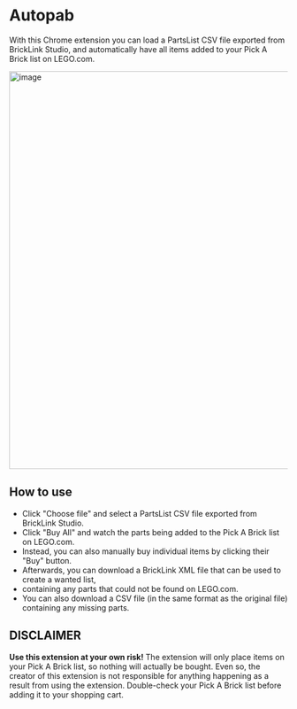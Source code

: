 # Autopab

With this Chrome extension you can load a PartsList CSV file exported from BrickLink Studio,
and automatically have all items added to your Pick A Brick list on LEGO.com.

<img width="718" alt="image" src="https://user-images.githubusercontent.com/149731/158898355-eb8f9fec-9b6a-4673-82d1-bde6d30ad0b1.png">

## How to use

* Click "Choose file" and select a PartsList CSV file exported from BrickLink Studio.
* Click "Buy All" and watch the parts being added to the Pick A Brick list on LEGO.com.
* Instead, you can also manually buy individual items by clicking their "Buy" button.
* Afterwards, you can download a BrickLink XML file that can be used to create a wanted list,
* containing any parts that could not be found on LEGO.com.
* You can also download a CSV file (in the same format as the original file) containing any missing parts.

## DISCLAIMER

**Use this extension at your own risk!** The extension will only place items on your
Pick A Brick list, so nothing will actually be bought. Even so, the creator of this
extension is not responsible for anything happening as a result from using the extension.
Double-check your Pick A Brick list before adding it to your shopping cart.
